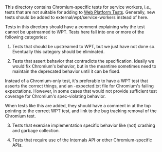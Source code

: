 This directory contains Chromium-specific tests for service workers, i.e., tests
that are not suitable for adding to [Web Platform
Tests](/docs/testing/web_platform_tests.md). Generally, new tests should be
added to external/wpt/service-workers instead of here.

Tests in this directory should have a comment explaining why the test cannot be
upstreamed to WPT. Tests here fall into one or more of the following categories:

1) Tests that should be upstreamed to WPT, but we just have not done so.
Eventually this category should be eliminated.

2) Tests that assert behavior that contradicts the specification. Ideally we
would fix Chromium's behavior, but in the meantime sometimes need to maintain
the deprecated behavior until it can be fixed.

Instead of a Chromium-only test, it's preferable to have a WPT test that asserts
the correct things, and an -expected.txt file for Chromium's failing
expectations. However, in some cases that would not provide sufficient test
coverage for Chromium's spec-violating behavior.

When tests like this are added, they should have a comment in at the top
pointing to the correct WPT test, and link to the bug tracking removal of the
Chromium test.

3) Tests that exercise implementation specific behavior like (not) crashing and
garbage collection.

4) Tests that require use of the Internals API or other Chromium-specific APIs.
